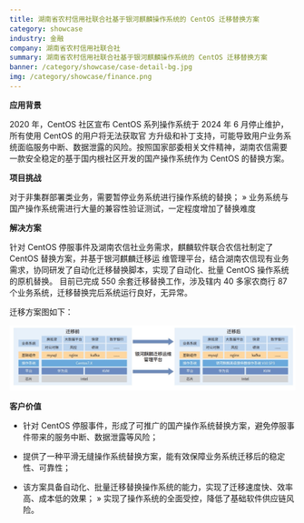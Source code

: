 ```yaml
---
title: 湖南省农村信用社联合社基于银河麒麟操作系统的 CentOS 迁移替换方案
category: showcase
industry: 金融
company: 湖南省农村信用社联合社
summary: 湖南省农村信用社联合社基于银河麒麟操作系统的 CentOS 迁移替换方案
banner: /category/showcase/case-detail-bg.jpg
img: /category/showcase/finance.png
---
```




**应用背景**

2020 年，CentOS 社区宣布 CentOS 系列操作系统于 2024 年 6
月停止维护，所有使用 CentOS 的用户将无法获取官
方升级和补丁支持，可能导致用户业务系统面临服务中断、数据泄露的风险。按照国家部委相关文件精神，湖南农信需要
一款安全稳定的基于国内根社区开发的国产操作系统作为 CentOS 的替换方案。

**项目挑战**

对于非集群部署类业务，需要暂停业务系统进行操作系统的替换； »
业务系统与国产操作系统需进行大量的兼容性验证测试，一定程度增加了替换难度

**解决方案**

针对 CentOS 停服事件及湖南农信社业务需求，麒麟软件联合农信社制定了
CentOS 替换方案，并基于银河麒麟迁移运
维管理平台，结合湖南农信现有业务需求，协同研发了自动化迁移替换脚本，实现了自动化、批量
CentOS 操作系统的原机替换。 目前已完成 550 余套迁移替换工作，涉及辖内 40
多家农商行 87 个业务系统，迁移替换完后系统运行良好，无异常。

迁移方案图如下：

![](./media/image1.png)

**客户价值**

-   针对 CentOS
    停服事件，形成了可推广的国产操作系统替换方案，避免停服事件带来的服务中断、数据泄露等风险；

-   提供了一种平滑无缝操作系统替换方案，能有效保障业务系统迁移后的稳定性、可靠性；

-   该方案具备自动化、批量迁移替换操作系统的能力，实现了迁移速度快、效率高、成本低的效果；
    » 实现了操作系统的全面受控，降低了基础软件供应链风险。
